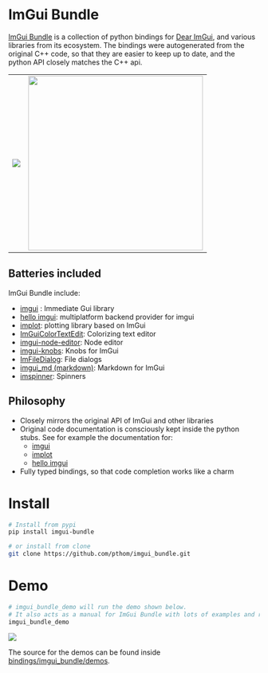 # ImGui Bundle
[ImGui Bundle](https://github.com/pthom/imgui_bundle) is a collection of python bindings for [Dear ImGui](https://github.com/ocornut/imgui.git), and various libraries from its ecosystem.
The bindings were autogenerated from the original C++ code, so that they are easier to keep up to date, and the python API closely matches the C++ api.


<table>
<tr>
    <td> <img src="https://traineq.org/imgui_bundle_doc/heart.gif"> </td>
    <td>  <img src="https://traineq.org/imgui_bundle_doc/heart_code.png" width="350"></td> 
</tr>
</table>


## Batteries included
ImGui Bundle include:
* [imgui](https://github.com/ocornut/imgui.git) : Immediate Gui library
* [hello imgui](https://github.com/pthom/hello_imgui.git): multiplatform backend provider for imgui
* [implot](https://github.com/epezent/implot): plotting library based on ImGui
* [ImGuiColorTextEdit](external/ImGuiColorTextEdit): Colorizing text editor
* [imgui-node-editor](https://github.com/thedmd/imgui-node-editor): Node editor
* [imgui-knobs](https://github.com/altschuler/imgui-knobs): Knobs for ImGui
* [ImFileDialog](https://github.com/pthom/ImFileDialog.git): File dialogs 
* [imgui_md (markdown)](https://github.com/mekhontsev/imgui_md.git): Markdown for ImGui
* [imspinner](https://github.com/dalerank/imspinner): Spinners 

## Philosophy
* Closely mirrors the original API of ImGui and other libraries
* Original code documentation is consciously kept inside the python stubs. See for example the documentation for:
    * [imgui](https://github.com/pthom/imgui_bundle/blob/main/bindings/imgui_bundle/imgui.pyi)
    * [implot](https://github.com/pthom/imgui_bundle/blob/main/bindings/imgui_bundle/implot.pyi)
    * [hello imgui](https://github.com/pthom/imgui_bundle/blob/main/bindings/imgui_bundle/hello_imgui.pyi)
* Fully typed bindings, so that code completion works like a charm

# Install

````bash
# Install from pypi
pip install imgui-bundle

# or install from clone
git clone https://github.com/pthom/imgui_bundle.git
````

# Demo

````bash
# imgui_bundle_demo will run the demo shown below. 
# It also acts as a manual for ImGui Bundle with lots of examples and related code source.
imgui_bundle_demo 
````

<img src="https://traineq.org/imgui_bundle_doc/demo_bundle.gif">

The source for the demos can be found inside [bindings/imgui_bundle/demos](bindings/imgui_bundle/demos).
